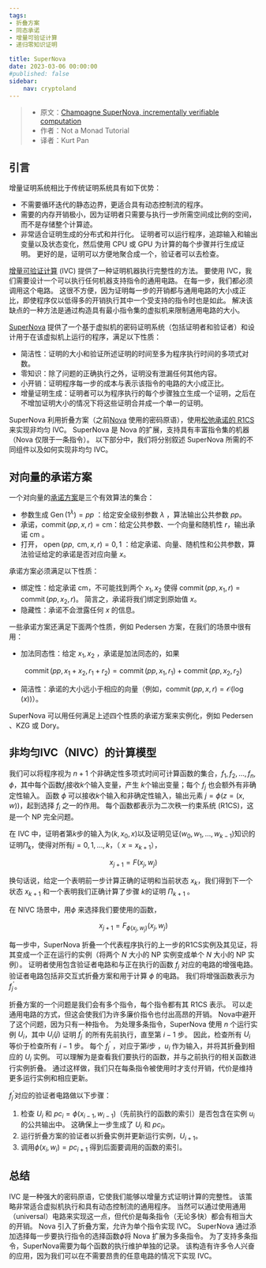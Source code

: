 ```yaml
---
tags:
- 折叠方案
- 同态承诺
- 增量可验证计算
- 递归零知识证明

title: SuperNova
date: 2023-03-06 00:00:00
#published: false
sidebar:
    nav: cryptoland
---
```


> - 原文：[Champagne SuperNova, incrementally verifiable computation](https://www.notamonadtutorial.com/champagne-supernova-incrementally-verifiable-computation-2/)
> - 作者：Not a Monad Tutorial
> - 译者：Kurt Pan

## 引言
增量证明系统相比于传统证明系统具有如下优势：

- 不需要循环迭代的静态边界，更适合具有动态控制流的程序。
- 需要的内存开销极小，因为证明者只需要与执行一步所需空间成比例的空间，而不是存储整个计算迹。
- 非常适合证明生成的分布式和并行化。
证明者可以运行程序，追踪输入和输出变量以及状态变化，然后使用 CPU 或 GPU 为计算的每个步骤并行生成证明。 更好的是，证明可以方便地聚合成一个，验证者可以去检查。

[增量可验证计算](https://cryptography.land/2023/03/05/nova.html) (IVC) 提供了一种证明机器执行完整性的方法。 要使用 IVC，我们需要设计一个可以执行任何机器支持指令的通用电路。 在每一步，我们都必须调用这个电路。 这很不方便，因为证明每一步的开销都与通用电路的大小成正比，即使程序仅以低得多的开销执行其中一个受支持的指令时也是如此。 解决该缺点的一种方法是通过构造具有最小指令集的虚拟机来限制通用电路的大小。


[SuperNova](https://eprint.iacr.org/2022/1758) 提供了一个基于虚拟机的密码证明系统（包括证明者和验证者）和设计用于在该虚拟机上运行的程序，满足以下性质：

- 简洁性：证明的大小和验证所述证明的时间至多为程序执行时间的多项式对数。
- 零知识：除了问题的正确执行之外，证明没有泄漏任何其他内容。
- 小开销：证明程序每一步的成本与表示该指令的电路的大小成正比。
- 增量证明生成：证明者可以为程序执行的每个步骤独立生成一个证明，之后在不增加证明大小的情况下将这些证明合并成一个单一的证明。

SuperNova 利用折叠方案（之前[Nova](https://github.com/microsoft/Nova) 使用的密码原语），使用[松弛承诺的 R1CS](https://cryptography.land/2023/03/05/nova.html) 来实现非均匀 IVC。 SuperNova 是 Nova 的扩展，支持具有丰富指令集的机器（Nova 仅限于一条指令）。 以下部分中，我们将分别叙述 SuperNova 所需的不同组件以及如何实现非均匀 IVC。



## 对向量的承诺方案
一个对向量的[承诺方案](https://www.notamonadtutorial.com/the-hunting-of-the-zk-snark/)是三个有效算法的集合：
- 参数生成 $\operatorname{Gen}\left(1^\lambda\right)=p p$ ：给定安全级别参数 $\lambda$ ，算法输出公共参数 $p p$。
- 承诺，$\operatorname{commit}(p p, x, r)=\mathrm{cm}$：给定公共参数、一个向量和随机性 $r$，输出承诺 $\mathrm{cm}$ 。
- 打开， $\operatorname{open}(p p, \mathrm{~cm}, x, r)=0,1$ ：给定承诺、向量、随机性和公共参数，算法验证给定的承诺是否对应向量 $x$。

承诺方案必须满足以下性质：
- 绑定性：给定承诺 $\mathrm{cm}$，不可能找到两个 $x_1, x_2$ 使得 $\operatorname{commit}\left(p p, x_1, r\right)=\operatorname{commit} \left(p p, x_2, r\right)$。 简言之，承诺将我们绑定到原始值 $x$。
- 隐藏性：承诺不会泄露任何 $x$ 的信息。

一些承诺方案还满足下面两个性质，例如 Pedersen 方案，在我们的场景中很有用：

- 加法同态性：给定 $x_1, x_2$ ，承诺是加法同态的，如果

$$
\operatorname{commit}\left(p p, x_1+x_2, r_1+r_2\right)=\operatorname{commit}\left(p p, x_1, r_1\right)+\operatorname{commit}\left(p p, x_2, r_2\right)
$$

- 简洁性：承诺的大小远小于相应的向量（例如，$\operatorname{commit}(p p, x, r)=\mathcal{O}(\log (x))$）。

SuperNova 可以用任何满足上述四个性质的承诺方案来实例化，例如 Pedersen 、KZG 或 Dory。


## 非均匀IVC（NIVC）的计算模型

我们可以将程序视为 $n+1$ 个非确定性多项式时间可计算函数的集合，$f_1, f_2, \ldots, f_n, \phi$，其中每个函数$f_j$接收$k$个输入变量，产生 $k$个输出变量；每个 $f_j$ 也会额外有非确定性输入。 函数 $\phi$ 可以接收$k$个输入和非确定性输入，输出元素 $j=\phi(z=(x, w))$，起到选择 $f_i$ 之一的作用。 每个函数都表示为二次秩一约束系统 (R1CS)，这是一个 NP 完全问题。 

在 IVC 中，证明者第$k$步的输入为$\left(k, x_0, x\right)$以及证明见证$\left(w_0, w_1, \ldots, w_{k-1}\right)$知识的证明$\Pi_k$，使得对所有$j=0,1, \ldots, k$，（ $x=x_{k+1}$），

$$
x_{j+1}=F\left(x_j, w_j\right)
$$


换句话说，给定一个表明前一步计算正确的证明和当前状态 $x_k$，我们得到下一个状态 $x_{k+1}$ 和一个表明我们正确计算了步骤 $k$的证明 $\Pi_{k+1}$ 。

在 NIVC 场景中，用$\phi$ 来选择我们要使用的函数，

$$
x_{j+1}=F_{\phi\left(x_j, w_j\right)}\left(x_j, w_j\right)
$$

每一步中，SuperNova 折叠一个代表程序执行的上一步的R1CS实例及其见证，将其变成一个正在运行的实例（将两个 $N$ 大小的 NP 实例变成单个 $N$ 大小的 NP 实例）。 证明者使用包含验证者电路和与正在执行的函数 $f_j$ 对应的电路的增强电路。 验证者电路包括非交互式折叠方案和用于计算 $\phi$ 的电路。 我们将增强函数表示为 $f_j^{\prime}$。

折叠方案的一个问题是我们会有多个指令，每个指令都有其 R1CS 表示。 可以走通用电路的方式，但这会使我们为许多廉价指令也付出高昂的开销。 Nova中避开了这个问题，因为只有一种指令。 
为处理多条指令，SuperNova 使用 $n$ 个运行实例 $U_i$，其中 $U_i(j)$ 证明 $f_j^{\prime}$ 的所有先前执行，直至第 $i-1$ 步。 
因此，检查所有 $U_i$ 等价于检查所有 $i-1$ 步。 
每个 $f_j^{\prime}$ ，对应于第$i$步 ，$u_i$ 作为输入，并将其折叠到相应的 $U_i$ 实例。 
可以理解为是查看我们要执行的函数，并与之前执行的相关函数进行实例折叠。 通过这样做，我们只在每条指令被使用时才支付开销，代价是维持更多运行实例和相应更新。

$f_j^{\prime}$对应的验证者电路做以下步骤：
1. 检查 $U_i$ 和 $p c_i=\phi\left(x_{i-1}, w_{i-1}\right)$（先前执行的函数的索引）是否包含在实例 $u_i$的公共输出中。 这确保上一步生成了 $U_i$ 和 $p c_i$。
2. 运行折叠方案的验证者以折叠实例并更新运行实例，$U_{i+1}$。
3. 调用$\phi\left(x_i, w_i\right)=p c_{i+1}$ 得到后面要调用的函数的索引。


## 总结
IVC 是一种强大的密码原语，它使我们能够以增量方式证明计算的完整性。 该策略非常适合虚拟机执行和具有动态控制流的通用程序。
 当然可以通过使用通用（universal）电路来实现这一点，但代价是每条指令（无论多快）都会有相当大的开销。
Nova 引入了折叠方案，允许为单个指令实现 IVC。 SuperNova 通过添加选择每一步要执行指令的选择函数$\phi$将 Nova 扩展为多条指令。
 为了支持多条指令，SuperNova需要为每个函数的执行维护单独的记录。 该构造有许多令人兴奋的应用，因为我们可以在不需要昂贵的任意电路的情况下实现 IVC。